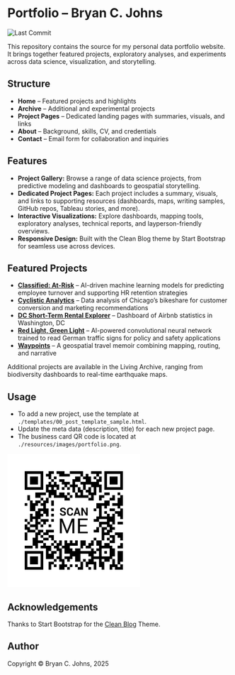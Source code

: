 # Portfolio – Bryan C. Johns

![Last Commit](https://img.shields.io/github/last-commit/johbry17/portfolio)

This repository contains the source for my personal data portfolio website. It brings together featured projects, exploratory analyses, and experiments across data science, visualization, and storytelling.

## Structure

- **Home** – Featured projects and highlights
- **Archive** – Additional and experimental projects
- **Project Pages** – Dedicated landing pages with summaries, visuals, and links
- **About** – Background, skills, CV, and credentials
- **Contact** – Email form for collaboration and inquiries

## Features

- **Project Gallery:** Browse a range of data science projects, from predictive modeling and dashboards to geospatial storytelling.
- **Dedicated Project Pages:** Each project includes a summary, visuals, and links to supporting resources (dashboards, maps, writing samples, GitHub repos, Tableau stories, and more).
- **Interactive Visualizations:** Explore dashboards, mapping tools, exploratory analyses, technical reports, and layperson-friendly overviews.
- **Responsive Design:** Built with the Clean Blog theme by Start Bootstrap for seamless use across devices.

## Featured Projects

- **[Classified: At-Risk](https://johbry17.github.io/portfolio/templates/salifort-employee-churn.html)** – AI-driven machine learning models for predicting employee turnover and supporting HR retention strategies
- **[Cyclistic Analytics](https://johbry17.github.io/portfolio/templates/cyclistic.html)** – Data analysis of Chicago’s bikeshare for customer conversion and marketing recommendations
- **[DC Short-Term Rental Explorer](https://johbry17.github.io/portfolio/templates/dc-airbnb.html)** – Dashboard of Airbnb statistics in Washington, DC
- **[Red Light, Green Light](https://johbry17.github.io/portfolio/templates/red-light-green-light.html)** – AI-powered convolutional neural network trained to read German traffic signs for policy and safety applications
- **[Waypoints](https://johbry17.github.io/portfolio/templates/waypoints.html)** – A geospatial travel memoir combining mapping, routing, and narrative

Additional projects are available in the Living Archive, ranging from biodiversity dashboards to real-time earthquake maps.

## Usage

- To add a new project, use the template at `./templates/00_post_template_sample.html`.
- Update the meta data (description, title) for each new project page.
- The business card QR code is located at `./resources/images/portfolio.png`.

![QR Code](./resources/images/portfolio.png)

## Acknowledgements

Thanks to Start Bootstrap for the [Clean Blog](https://startbootstrap.com/theme/clean-blog) Theme.

## Author 

Copyright &copy; Bryan C. Johns, <!-- START_DATE -->2025<!-- END_DATE -->
